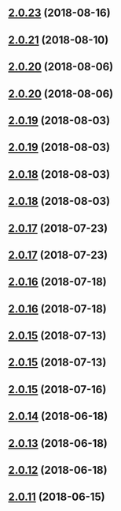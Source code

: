 <a name="2.0.23"></a>
## [2.0.23](https://github.com/RemoteMonster/remon-web-sdk/compare/v2.0.22...v2.0.23) (2018-08-16)



<a name="2.0.21"></a>

## [2.0.21](https://github.com/RemoteMonster/remon-web-sdk/compare/v2.0.20...v2.0.21) (2018-08-10)

<a name="2.0.20"></a>

## [2.0.20](https://github.com/RemoteMonster/remon-web-sdk/compare/v2.0.19...v2.0.20) (2018-08-06)

<a name="2.0.20"></a>

## [2.0.20](https://github.com/RemoteMonster/remon-web-sdk/compare/v2.0.19...v2.0.20) (2018-08-06)

<a name="2.0.19"></a>

## [2.0.19](https://github.com/RemoteMonster/remon-web-sdk/compare/v2.0.18...v2.0.19) (2018-08-03)

<a name="2.0.19"></a>

## [2.0.19](https://github.com/RemoteMonster/remon-web-sdk/compare/v2.0.18...v2.0.19) (2018-08-03)

<a name="2.0.18"></a>

## [2.0.18](https://github.com/RemoteMonster/remon-web-sdk/compare/v2.0.17...v2.0.18) (2018-08-03)

<a name="2.0.18"></a>

## [2.0.18](https://github.com/RemoteMonster/remon-web-sdk/compare/v2.0.17...v2.0.18) (2018-08-03)

<a name="2.0.17"></a>

## [2.0.17](https://github.com/RemoteMonster/remon-web-sdk/compare/v2.0.16...v2.0.17) (2018-07-23)

<a name="2.0.17"></a>

## [2.0.17](https://github.com/RemoteMonster/remon-web-sdk/compare/v2.0.16...v2.0.17) (2018-07-23)

<a name="2.0.16"></a>

## [2.0.16](https://github.com/RemoteMonster/remon-web-sdk/compare/v2.0.15...v2.0.16) (2018-07-18)

<a name="2.0.16"></a>

## [2.0.16](https://github.com/RemoteMonster/remon-web-sdk/compare/v2.0.15...v2.0.16) (2018-07-18)

## [2.0.15](https://github.com/RemoteMonster/remon-web-sdk/compare/v2.0.14...v2.0.15) (2018-07-13)

<a name="2.0.15"></a>

## [2.0.15](https://github.com/RemoteMonster/remon-web-sdk/compare/v2.0.14...v2.0.15) (2018-07-13)

<a name="2.0.14"></a>

## [2.0.15](https://github.com/RemoteMonster/remon-web-sdk/compare/v2.0.14...v2.0.15) (2018-07-16)

<a name="2.0.14"></a>

## [2.0.14](https://github.com/RemoteMonster/remon-web-sdk/compare/v2.0.13...v2.0.14) (2018-06-18)

<a name="2.0.13"></a>

## [2.0.13](https://github.com/RemoteMonster/remon-web-sdk/compare/v2.0.12...v2.0.13) (2018-06-18)

<a name="2.0.12"></a>

## [2.0.12](https://github.com/RemoteMonster/remon-web-sdk/compare/v2.0.11...v2.0.12) (2018-06-18)

<a name="2.0.11"></a>

## [2.0.11](https://github.com/RemoteMonster/remon-web-sdk/compare/v2.0.10...v2.0.11) (2018-06-15)

